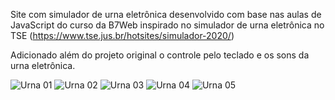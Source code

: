 Site com simulador de urna eletrônica desenvolvido com base nas aulas de JavaScript do curso da B7Web inspirado no simulador de urna eletrônica no TSE (https://www.tse.jus.br/hotsites/simulador-2020/)

Adicionado além do projeto original o controle pelo teclado e os sons da urna eletrônica.

![Urna 01](https://user-images.githubusercontent.com/110427326/197281216-275aef39-8641-439f-909e-dbc836ffe4fd.png)
![Urna 02](https://user-images.githubusercontent.com/110427326/197281230-f6910e37-e39b-4bcb-adc2-d43b09cac085.png)
![Urna 03](https://user-images.githubusercontent.com/110427326/197281236-928e9dbd-78a1-4591-ac30-0e10cbcf065f.png)
![Urna 04](https://user-images.githubusercontent.com/110427326/197281238-b34727cc-7297-4056-89c5-701aed20bb01.png)
![Urna 05](https://user-images.githubusercontent.com/110427326/197281241-bf90c68b-d8a3-43dc-8f2c-7528474c55c0.png)
